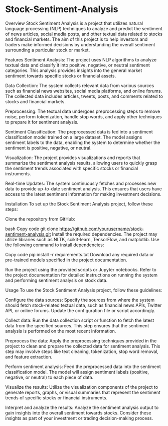 # Stock-Sentiment-Analysis
Overview
Stock Sentiment Analysis is a project that utilizes natural language processing (NLP) techniques to analyze and predict the sentiment of news articles, social media posts, and other textual data related to stocks and financial markets. The aim of this project is to help investors and traders make informed decisions by understanding the overall sentiment surrounding a particular stock or market.

Features
Sentiment Analysis: The project uses NLP algorithms to analyze textual data and classify it into positive, negative, or neutral sentiment categories. This analysis provides insights into the general market sentiment towards specific stocks or financial assets.

Data Collection: The system collects relevant data from various sources such as financial news websites, social media platforms, and online forums. The collected data includes articles, tweets, posts, and comments related to stocks and financial markets.

Preprocessing: The textual data undergoes preprocessing steps to remove noise, perform tokenization, handle stop words, and apply other techniques to prepare it for sentiment analysis.

Sentiment Classification: The preprocessed data is fed into a sentiment classification model trained on a large dataset. The model assigns sentiment labels to the data, enabling the system to determine whether the sentiment is positive, negative, or neutral.

Visualization: The project provides visualizations and reports that summarize the sentiment analysis results, allowing users to quickly grasp the sentiment trends associated with specific stocks or financial instruments.

Real-time Updates: The system continuously fetches and processes new data to provide up-to-date sentiment analysis. This ensures that users have access to the latest sentiment information for making investment decisions.

Installation
To set up the Stock Sentiment Analysis project, follow these steps:

Clone the repository from GitHub:

bash
Copy code
git clone https://github.com/yourusername/stock-sentiment-analysis.git
Install the required dependencies. The project may utilize libraries such as NLTK, scikit-learn, TensorFlow, and matplotlib. Use the following command to install dependencies:

Copy code
pip install -r requirements.txt
Download any required data or pre-trained models specified in the project documentation.

Run the project using the provided scripts or Jupyter notebooks. Refer to the project documentation for detailed instructions on running the system and performing sentiment analysis on stock data.

Usage
To use the Stock Sentiment Analysis project, follow these guidelines:

Configure the data sources: Specify the sources from where the system should fetch stock-related textual data, such as financial news APIs, Twitter API, or online forums. Update the configuration file or script accordingly.

Collect data: Run the data collection script or function to fetch the latest data from the specified sources. This step ensures that the sentiment analysis is performed on the most recent information.

Preprocess the data: Apply the preprocessing techniques provided in the project to clean and prepare the collected data for sentiment analysis. This step may involve steps like text cleaning, tokenization, stop word removal, and feature extraction.

Perform sentiment analysis: Feed the preprocessed data into the sentiment classification model. The model will assign sentiment labels (positive, negative, or neutral) to each piece of data.

Visualize the results: Utilize the visualization components of the project to generate reports, graphs, or visual summaries that represent the sentiment trends of specific stocks or financial instruments.

Interpret and analyze the results: Analyze the sentiment analysis output to gain insights into the overall sentiment towards stocks. Consider these insights as part of your investment or trading decision-making process.
